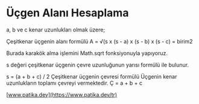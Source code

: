 # Üçgen Alanı Hesaplama

a, b ve c kenar uzunlukları olmak üzere;

Çeşitkenar üçgenin alanı formülü
A = √(s x (s - a) x (s - b) x (s - c) = birim2

Burada karakök alma işlemini Math.sqrt fonksiyonuyla yapıyoruz.

s değeri çeşitkenar üçgenin çevre uzunluğunun yarısı formülü ile bulunur.

s = (a + b + c) / 2
Çeşitkenar üçgenin çevresi formülü
Üçgenin kenar uzunlukların toplamı çevreyi vermektedir.
Ç = a + b + c

[www.patika.dev](https://www.patika.dev/tr)
